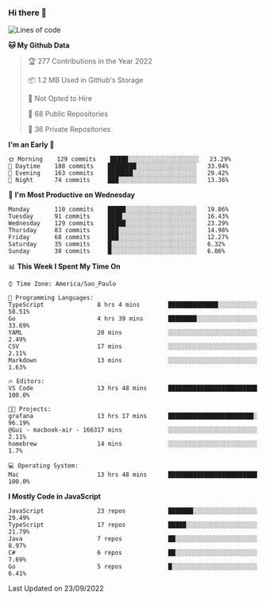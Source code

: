 ### Hi there 👋

<!--
**guicaulada/guicaulada** is a ✨ _special_ ✨ repository because its `README.md` (this file) appears on your GitHub profile.

Here are some ideas to get you started:

- 🔭 I’m currently working on ...
- 🌱 I’m currently learning ...
- 👯 I’m looking to collaborate on ...
- 🤔 I’m looking for help with ...
- 💬 Ask me about ...
- 📫 How to reach me: ...
- 😄 Pronouns: ...
- ⚡ Fun fact: ...
-->

<!--START_SECTION:waka-->
![Lines of code](https://img.shields.io/badge/From%20Hello%20World%20I%27ve%20Written-2.6%20million%20lines%20of%20code-blue)

**🐱 My Github Data** 

> 🏆 277 Contributions in the Year 2022
 > 
> 📦 1.2 MB Used in Github's Storage 
 > 
> 🚫 Not Opted to Hire
 > 
> 📜 68 Public Repositories 
 > 
> 🔑 36 Private Repositories  
 > 
**I'm an Early 🐤** 

```text
🌞 Morning    129 commits    █████░░░░░░░░░░░░░░░░░░░░   23.29% 
🌆 Daytime    188 commits    ████████░░░░░░░░░░░░░░░░░   33.94% 
🌃 Evening    163 commits    ███████░░░░░░░░░░░░░░░░░░   29.42% 
🌙 Night      74 commits     ███░░░░░░░░░░░░░░░░░░░░░░   13.36%

```
📅 **I'm Most Productive on Wednesday** 

```text
Monday       110 commits    █████░░░░░░░░░░░░░░░░░░░░   19.86% 
Tuesday      91 commits     ████░░░░░░░░░░░░░░░░░░░░░   16.43% 
Wednesday    129 commits    █████░░░░░░░░░░░░░░░░░░░░   23.29% 
Thursday     83 commits     ███░░░░░░░░░░░░░░░░░░░░░░   14.98% 
Friday       68 commits     ███░░░░░░░░░░░░░░░░░░░░░░   12.27% 
Saturday     35 commits     █░░░░░░░░░░░░░░░░░░░░░░░░   6.32% 
Sunday       38 commits     █░░░░░░░░░░░░░░░░░░░░░░░░   6.86%

```


📊 **This Week I Spent My Time On** 

```text
⌚︎ Time Zone: America/Sao_Paulo

💬 Programming Languages: 
TypeScript               8 hrs 4 mins        ██████████████░░░░░░░░░░░   58.51% 
Go                       4 hrs 39 mins       ████████░░░░░░░░░░░░░░░░░   33.69% 
YAML                     20 mins             ░░░░░░░░░░░░░░░░░░░░░░░░░   2.49% 
CSV                      17 mins             ░░░░░░░░░░░░░░░░░░░░░░░░░   2.11% 
Markdown                 13 mins             ░░░░░░░░░░░░░░░░░░░░░░░░░   1.63%

🔥 Editors: 
VS Code                  13 hrs 48 mins      █████████████████████████   100.0%

🐱‍💻 Projects: 
grafana                  13 hrs 17 mins      ████████████████████████░   96.19% 
@Gui - macbook-air - 166317 mins             ░░░░░░░░░░░░░░░░░░░░░░░░░   2.11% 
homebrew                 14 mins             ░░░░░░░░░░░░░░░░░░░░░░░░░   1.7%

💻 Operating System: 
Mac                      13 hrs 48 mins      █████████████████████████   100.0%

```

**I Mostly Code in JavaScript** 

```text
JavaScript               23 repos            ███████░░░░░░░░░░░░░░░░░░   29.49% 
TypeScript               17 repos            █████░░░░░░░░░░░░░░░░░░░░   21.79% 
Java                     7 repos             ██░░░░░░░░░░░░░░░░░░░░░░░   8.97% 
C#                       6 repos             ██░░░░░░░░░░░░░░░░░░░░░░░   7.69% 
Go                       5 repos             █░░░░░░░░░░░░░░░░░░░░░░░░   6.41%

```



 Last Updated on 23/09/2022
<!--END_SECTION:waka-->
